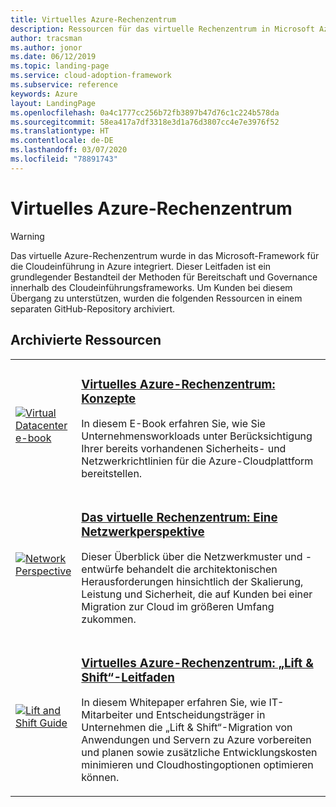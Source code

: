 ```yaml
---
title: Virtuelles Azure-Rechenzentrum
description: Ressourcen für das virtuelle Rechenzentrum in Microsoft Azure
author: tracsman
ms.author: jonor
ms.date: 06/12/2019
ms.topic: landing-page
ms.service: cloud-adoption-framework
ms.subservice: reference
keywords: Azure
layout: LandingPage
ms.openlocfilehash: 0a4c1777cc256b72fb3897b47d76c1c224b578da
ms.sourcegitcommit: 58ea417a7df3318e3d1a76d3807cc4e7e3976f52
ms.translationtype: HT
ms.contentlocale: de-DE
ms.lasthandoff: 03/07/2020
ms.locfileid: "78891743"
---
```

<!-- cSpell:ignore tracsman jonor -->

# <a name="azure-virtual-datacenter"></a>Virtuelles Azure-Rechenzentrum

> [!WARNING]
> Das virtuelle Azure-Rechenzentrum wurde in das Microsoft-Framework für die Cloudeinführung in Azure integriert. Dieser Leitfaden ist ein grundlegender Bestandteil der Methoden für Bereitschaft und Governance innerhalb des Cloudeinführungsframeworks. Um Kunden bei diesem Übergang zu unterstützen, wurden die folgenden Ressourcen in einem separaten GitHub-Repository archiviert.

## <a name="archived-resources"></a>Archivierte Ressourcen

<!-- markdownlint-disable MD033 -->

<table>
<tr>
    <td style="width: 64px; vertical-align: middle;"><a href="https://raw.githubusercontent.com/microsoft/CloudAdoptionFramework/master/archive/vdc/Azure_Virtual_Datacenter.pdf"><img src="../_images/vdc/virtual-datacenter.svg" alt="Virtual Datacenter e-book" /></a></td>
    <td>
        <h3><a href="https://raw.githubusercontent.com/microsoft/CloudAdoptionFramework/master/archive/vdc/Azure_Virtual_Datacenter.pdf">Virtuelles Azure-Rechenzentrum: Konzepte</a></h3>
        <p>In diesem E-Book erfahren Sie, wie Sie Unternehmensworkloads unter Berücksichtigung Ihrer bereits vorhandenen Sicherheits- und Netzwerkrichtlinien für die Azure-Cloudplattform bereitstellen.</p>
    </td>
</tr>
<tr>
    <td style="width: 64px; vertical-align: middle;"><a href="./networking-vdc.md"><img src="../_images/vdc/vdc-network.png" alt="Network Perspective" /></a></td>
    <td>
        <h3><a href="./networking-vdc.md">Das virtuelle Rechenzentrum: Eine Netzwerkperspektive</a></h3>
        <p>Dieser Überblick über die Netzwerkmuster und -entwürfe behandelt die architektonischen Herausforderungen hinsichtlich der Skalierung, Leistung und Sicherheit, die auf Kunden bei einer Migration zur Cloud im größeren Umfang zukommen.</p>
    </td>
</tr>
<tr>
    <td style="width: 64px; vertical-align: middle;"><a href="https://raw.githubusercontent.com/microsoft/CloudAdoptionFramework/master/archive/vdc/Azure_Virtual_Datacenter_Lift_and_Shift_Guide.pdf"><img src="../_images/vdc/vdc-lift-and-shift.png" alt="Lift and Shift Guide" /></a></td>
    <td>
        <h3><a href="https://raw.githubusercontent.com/microsoft/CloudAdoptionFramework/master/archive/vdc/Azure_Virtual_Datacenter_Lift_and_Shift_Guide.pdf">Virtuelles Azure-Rechenzentrum: „Lift & Shift“-Leitfaden</a></h3>
        <p>In diesem Whitepaper erfahren Sie, wie IT-Mitarbeiter und Entscheidungsträger in Unternehmen die „Lift & Shift“-Migration von Anwendungen und Servern zu Azure vorbereiten und planen sowie zusätzliche Entwicklungskosten minimieren und Cloudhostingoptionen optimieren können.</p>
    </td>
</tr>
</table>

<!-- markdownlint-enable MD033 -->
